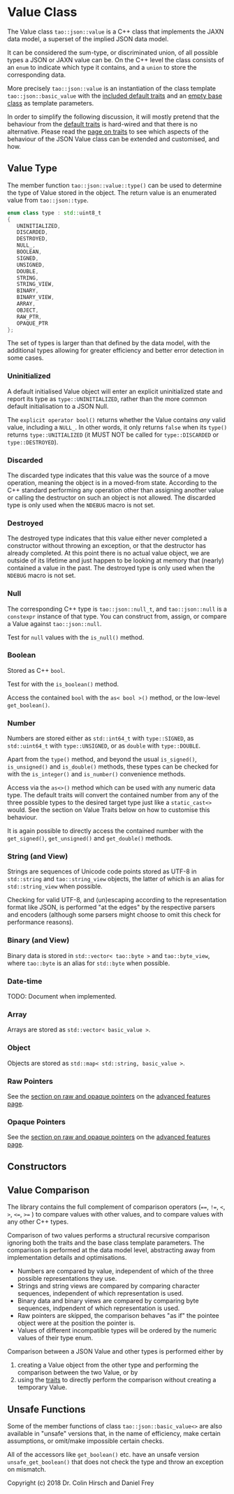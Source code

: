 # Value Class

The Value class `tao::json::value` is a C++ class that implements the JAXN data model, a superset of the implied JSON data model.

It can be considered the sum-type, or discriminated union, of all possible types a JSON or JAXN value can be.
On the C++ level the class consists of an `enum` to indicate which type it contains, and a `union` to store the corresponding data.

More precisely `tao::json::value` is an instantiation of the class template `tao::json::basic_value` with the [included default traits](Type-Traits.md) and an [empty base class](Advanced-Use-Cases.md#custom-value-annotations) as template parameters.

In order to simplify the following discussion, it will mostly pretend that the behaviour from the [default traits](Type-Traits.md) is hard-wired and that there is no alternative.
Please read the [page on traits](Type-Traits.md) to see which aspects of the behaviour of the JSON Value class can be extended and customised, and how.

## Value Type

The member function `tao::json::value::type()` can be used to determine the type of Value stored in the object.
The return value is an enumerated value from `tao::json::type`.

```c++
enum class type : std::uint8_t
{
   UNINITIALIZED,
   DISCARDED,
   DESTROYED,
   NULL_,
   BOOLEAN,
   SIGNED,
   UNSIGNED,
   DOUBLE,
   STRING,
   STRING_VIEW,
   BINARY,
   BINARY_VIEW,
   ARRAY,
   OBJECT,
   RAW_PTR,
   OPAQUE_PTR
};
```

The set of types is larger than that defined by the data model, with the additional types allowing for greater efficiency and better error detection in some cases.

### Uninitialized

A default initialised Value object will enter an explicit uninitialized state and report its type as `type::UNINITIALIZED`, rather than the more common default initialisation to a JSON Null.

The `explicit operator bool()` returns whether the Value contains *any* valid value, including a `NULL_`.
In other words, it only returns `false` when its `type()` returns `type::UNITIALIZED` (it MUST NOT be called for `type::DISCARDED` or `type::DESTROYED`).

### Discarded

The discarded type indicates that this value was the source of a move operation, meaning the object is in a moved-from state.
According to the C++ standard performing any operation other than assigning another value or calling the destructor
on such an object is not allowed.
The discarded type is only used when the `NDEBUG` macro is not set.

### Destroyed

The destroyed type indicates that this value either never completed a constructor without throwing an exception, or that the destructor has already completed.
At this point there is no actual value object, we are outside of its lifetime and just happen to be looking at memory that (nearly) contained a value in the past.
The destroyed type is only used when the `NDEBUG` macro is not set.

### Null

The corresponding C++ type is `tao::json::null_t`, and `tao::json::null` is a `constexpr` instance of that type.
You can construct from, assign, or compare a Value against `tao::json::null`.

Test for `null` values with the `is_null()` method.

### Boolean

Stored as C++ `bool`.

Test for with the `is_boolean()` method.

Access the contained `bool` with the `as< bool >()` method, or the low-level `get_boolean()`.

### Number

Numbers are stored either as `std::int64_t` with `type::SIGNED`, as `std::uint64_t` with `type::UNSIGNED`, or as `double` with `type::DOUBLE`.

Apart from the `type()` method, and beyond the usual `is_signed()`, `is_unsigned()` and `is_double()` methods, these types can be checked for with the `is_integer()` and `is_number()` convenience methods.

Access via the `as<>()` method which can be used with any numeric data type.
The default traits will convert the contained number from any of the three possible types to the desired target type just like a `static_cast<>` would.
See the section on Value Traits below on how to customise this behaviour.

It is again possible to directly access the contained number with the `get_signed()`, `get_unsigned()` and `get_double()` methods.

### String (and View)

Strings are sequences of Unicode code points stored as UTF-8 in `std::string` and `tao::string_view` objects, the latter of which is an alias for `std::string_view` when possible.

Checking for valid UTF-8, and (un)escaping according to the representation format like JSON, is performed "at the edges" by the respective parsers and encoders (although some parsers might choose to omit this check for performance reasons).

### Binary (and View)

Binary data is stored in `std::vector< tao::byte >` and `tao::byte_view`, where `tao::byte` is an alias for `std::byte` when possible.

### Date-time

TODO: Document when implemented.

### Array

Arrays are stored as `std::vector< basic_value >`.

### Object

Objects are stored as `std::map< std::string, basic_value >`.

### Raw Pointers

See the [section on raw and opaque pointers](Advanced-Features.md#raw-and-opaque-pointers) on the [advanced features page](Advanced-Features.md).

### Opaque Pointers

See the [section on raw and opaque pointers](Advanced-Features.md#raw-and-opaque-pointers) on the [advanced features page](Advanced-Features.md).

## Constructors

## Value Comparison

The library contains the full complement of comparison operators (`==`, `!=`, `<`, `>`, `<=`, `>=` ) to compare values with other values, and to compare values with any other C++ types.

Comparison of two values performs a structural recursive comparison ignoring both the traits and the base class template parameters.
The comparison is performed at the data model level, abstracting away from implementation details and optimisations.

* Numbers are compared by value, independent of which of the three possible representations they use.
* Strings and string views are compared by comparing character sequences, independent of which representation is used.
* Binary data and binary views are compared by comparing byte sequences, indpendent of which representation is used.
* Raw pointers are skipped, the comparison behaves "as if" the pointee object were at the position the pointer is.
* Values of different incompatible types will be ordered by the numeric values of their type enum.

Comparison between a JSON Value and other types is performed either by

1. creating a Value object from the other type and performing the comparison between the two Value, or by
2. using the [traits](Type-Traits.md) to directly perform the comparison without creating a temporary Value.

## Unsafe Functions

Some of the member functions of class `tao::json::basic_value<>` are also available in "unsafe" versions that, in the name of efficiency, make certain assumptions, or omit/make impossible certain checks.

All of the accessors like `get_boolean()` etc. have an unsafe version `unsafe_get_boolean()` that does not check the type and throw an exception on mismatch.

Copyright (c) 2018 Dr. Colin Hirsch and Daniel Frey
